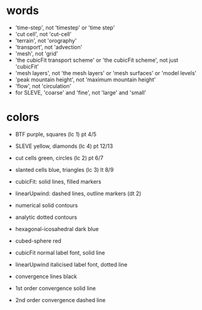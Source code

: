 # words

- 'time-step', not 'timestep' or 'time step'
- 'cut cell', not 'cut-cell'
- 'terrain', not 'orography'
- 'transport', not 'advection'
- 'mesh', not 'grid'
- 'the cubicFit transport scheme' or 'the cubicFit scheme', not just 'cubicFit'
- 'mesh layers', not 'the mesh layers' or 'mesh surfaces' or 'model levels'
- 'peak mountain height', not 'maximum mountain height'
- 'flow', not 'circulation'
- for SLEVE, 'coarse' and 'fine', not 'large' and 'small'

# colors

- BTF purple, squares (lc 1) pt 4/5
- SLEVE yellow, diamonds (lc 4) pt 12/13
- cut cells green, circles (lc 2) pt 6/7
- slanted cells blue, triangles (lc 3) lt 8/9
- cubicFit: solid lines, filled markers
- linearUpwind: dashed lines, outline markers (dt 2)

- numerical solid contours
- analytic dotted contours

- hexagonal-icosahedral dark blue
- cubed-sphere red

- cubicFit normal label font, solid line
- linearUpwind italicised label font, dotted line
- convergence lines black
- 1st order convergence solid line
- 2nd order convergence dashed line
